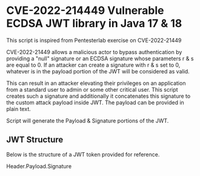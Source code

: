 # CVE-2022-214449 Vulnerable ECDSA JWT library in Java 17 & 18

This script is inspired from Pentesterlab exercise on CVE-2022-21449 

CVE-2022-21449 allows a malicious actor to bypass authentication by providing a "null" signature or an ECDSA signature whose parameters r & s are equal to 0. 
If an attacker can create a signature with r & s set to 0, whatever is in the payload portion of the JWT will be considered as valid. 

This can result in an attacker elevating their privileges on an application from a standard user to admin or some other critical user.
This script creates such a signature and additionally it concatenates this signature to the custom attack payload inside JWT. The payload can be provided in plain text.

Script will generate the Payload & Signature portions of the JWT. 

## JWT Structure 

Below is the structure of a JWT token provided for reference. 

Header.Payload.Signature

